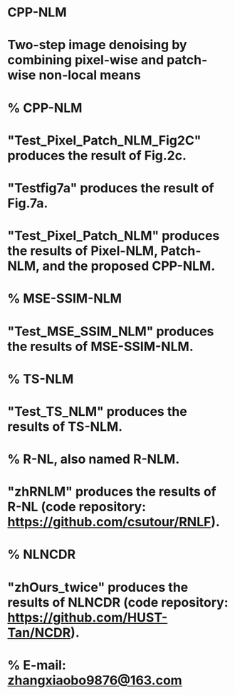 # CPP-NLM
# Two-step image denoising by combining pixel-wise and patch-wise non-local means

# % CPP-NLM
# "Test_Pixel_Patch_NLM_Fig2C" produces the result of Fig.2c.
# "Testfig7a" produces the result of Fig.7a.
# "Test_Pixel_Patch_NLM" produces the results of Pixel-NLM, Patch-NLM, and the proposed CPP-NLM.

# % MSE-SSIM-NLM
# "Test_MSE_SSIM_NLM" produces the results of MSE-SSIM-NLM.

# % TS-NLM
# "Test_TS_NLM" produces the results of TS-NLM.

# % R-NL, also named R-NLM.
# "zhRNLM" produces the results of R-NL (code repository: https://github.com/csutour/RNLF).

# % NLNCDR
# "zhOurs_twice" produces the results of NLNCDR (code repository: https://github.com/HUST-Tan/NCDR).

# % E-mail: zhangxiaobo9876@163.com
